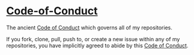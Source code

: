 # [Code-of-Conduct](Code-of-Conduct.md)
The ancient [Code of Conduct](Code-of-Conduct.md) which governs all of my repositories.

If you fork, clone, pull, push to, or create a new issue within any of my repositories, you have implicitly agreed to abide by this [Code of Conduct](Code-of-Conduct.md).
